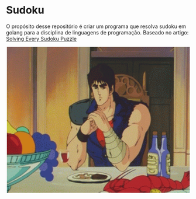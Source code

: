 # Sudoku
O propósito desse repositório é criar um programa que resolva sudoku em golang para a disciplina de linguagens de programação.
Baseado no artigo: [Solving Every Sudoku Puzzle](http://norvig.com/sudoku.html)
<p align="center">
  <img alt="GIF" src="https://github.com/DraculK/sudoku/blob/main/assets/LP.gif" width="500" height="400" />
</p>

